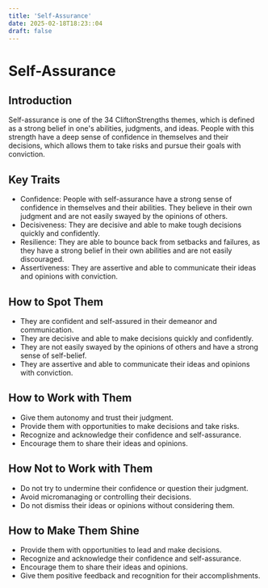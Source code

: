 ```yaml
---
title: 'Self-Assurance'
date: 2025-02-18T18:23::04
draft: false
---
```


# Self-Assurance

## Introduction

Self-assurance is one of the 34 CliftonStrengths themes, which is defined as a strong belief in one's abilities, judgments, and ideas. People with this strength have a deep sense of confidence in themselves and their decisions, which allows them to take risks and pursue their goals with conviction.

## Key Traits

- Confidence: People with self-assurance have a strong sense of confidence in themselves and their abilities. They believe in their own judgment and are not easily swayed by the opinions of others.
- Decisiveness: They are decisive and able to make tough decisions quickly and confidently.
- Resilience: They are able to bounce back from setbacks and failures, as they have a strong belief in their own abilities and are not easily discouraged.
- Assertiveness: They are assertive and able to communicate their ideas and opinions with conviction.

## How to Spot Them

- They are confident and self-assured in their demeanor and communication.
- They are decisive and able to make decisions quickly and confidently.
- They are not easily swayed by the opinions of others and have a strong sense of self-belief.
- They are assertive and able to communicate their ideas and opinions with conviction.

## How to Work with Them

- Give them autonomy and trust their judgment.
- Provide them with opportunities to make decisions and take risks.
- Recognize and acknowledge their confidence and self-assurance.
- Encourage them to share their ideas and opinions.

## How Not to Work with Them

- Do not try to undermine their confidence or question their judgment.
- Avoid micromanaging or controlling their decisions.
- Do not dismiss their ideas or opinions without considering them.

## How to Make Them Shine

- Provide them with opportunities to lead and make decisions.
- Recognize and acknowledge their confidence and self-assurance.
- Encourage them to share their ideas and opinions.
- Give them positive feedback and recognition for their accomplishments.
